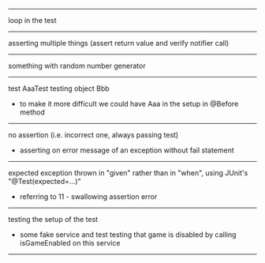 - - - -

loop in the test

- - - -

asserting multiple things (assert return value and verify notifier call)

- - - -

something with random number generator

- - - -

test AaaTest testing object Bbb
- to make it more difficult we could have Aaa in the setup in @Before method

- - - -

no assertion (i.e. incorrect one, always passing test)
- asserting on error message of an exception without fail statement

- - - -

expected exception thrown in "given" rather than in "when", using JUnit's "@Test(expected=...)"
- referring to 11 - swallowing assertion error

- - - -

testing the setup of the test
- some fake service and test testing that game is disabled by calling isGameEnabled on this service

- - - -
